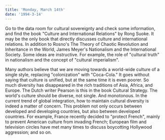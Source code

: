 ```yaml
---
title: 'Monday, March 14th'
date: '1994-3-14'
---
```


Go to the data room for cultural sovereignty and check some information, and find the book "Culture and International Relations" by Rong Suoke. It may be the only book that directly discusses culture and international relations. In addition to Rosno's The Theory of Chaotic Revolution and Inheritance in the World, James Meyer's Nationalism and the International Society. Some ideas are instructive. For example, the role of "cultural truth" in nationalism and the concept of "cultural imperialism".

Many authors believe that we are moving towards a world-wide culture of a single style, replacing "colonization" with "Coca-Cola." It goes without saying that culture is unified, but at the same time it is even poorer. So much diversity has disappeared in the rich traditions of Asia, Africa, and Europe. The Dutch writer Pearson is this in the book Cultural Strategy. The world's culture should be diverse, not single. And monotonous. In the current trend of global integration, how to maintain cultural diversity is indeed a matter of concern. This problem not only occurs between developed and developing countries, but also between developed countries. For example, France recently decided to "protect French", mainly to prevent American culture from invading French; European film and television circles have met many times to discuss boycotting Hollywood aggression; and so on.


